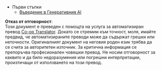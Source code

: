 <!--
CO_OP_TRANSLATOR_METADATA:
{
  "original_hash": "4d1335b77a62c821d972c35ef82c586a",
  "translation_date": "2025-05-20T11:33:30+00:00",
  "source_file": "docs/_sidebar.md",
  "language_code": "bg"
}
-->
- Първи стъпки
  - [Въведение в Генеративния AI](../01-introduction-to-genai/README.md?WT.mc_id=academic-105485-koreyst)

**Отказ от отговорност**:  
Този документ е преведен с помощта на услуга за автоматизиран превод [Co-op Translator](https://github.com/Azure/co-op-translator). Докато се стремим към точност, моля, имайте предвид, че автоматизираните преводи може да съдържат грешки или неточности. Оригиналният документ на неговия роден език трябва да се счита за авторитетен източник. За критична информация се препоръчва професионален човешки превод. Не носим отговорност за каквито и да било недоразумения или погрешни интерпретации, произтичащи от използването на този превод.